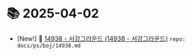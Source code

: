 # 📚 2025-04-02
- [New!] 📗 [14938 - 서강그라운드 (14938 - 서강그라운드)](https://til.qriosity.dev/featured/ps/boj/14938) `repo: docs/ps/boj/14938.md`
